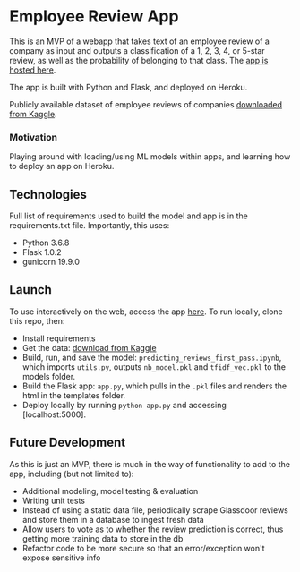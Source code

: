 # Employee Review App

This is an MVP of a webapp that takes text of an employee review of a company as input and outputs a classification of a 1, 2, 3, 4, or 5-star review, as well as the probability of belonging to that class. The [app is hosted here](https://employee-review-app.herokuapp.com/). 

The app is built with Python and Flask, and deployed on Heroku. 

Publicly available dataset of employee reviews of companies [downloaded from Kaggle](https://www.kaggle.com/petersunga/google-amazon-facebook-employee-reviews). 

### Motivation

Playing around with loading/using ML models within apps, and learning how to deploy an app on Heroku. 

## Technologies 

Full list of requirements used to build the model and app is in the requirements.txt file. Importantly, this uses:
- Python 3.6.8 
- Flask 1.0.2
- gunicorn 19.9.0

## Launch 

To use interactively on the web, access the app [here](https://employee-review-app.herokuapp.com/). To run locally, clone this repo, then:
- Install requirements 
- Get the data: [download from Kaggle](https://www.kaggle.com/petersunga/google-amazon-facebook-employee-reviews)
- Build, run, and save the model: `predicting_reviews_first_pass.ipynb`, which imports `utils.py`, outputs `nb_model.pkl` and `tfidf_vec.pkl` to the models folder. 
- Build the Flask app: `app.py`, which pulls in the `.pkl` files and renders the html in the templates folder. 
- Deploy locally by running `python app.py` and accessing [localhost:5000]. 

## Future Development

As this is just an MVP, there is much in the way of functionality to add to the app, including (but not limited to):
- Additional modeling, model testing & evaluation
- Writing unit tests 
- Instead of using a static data file, periodically scrape Glassdoor reviews and store them in a database to ingest fresh data
- Allow users to vote as to whether the review prediction is correct, thus getting more training data to store in the db
- Refactor code to be more secure so that an error/exception won't expose sensitive info